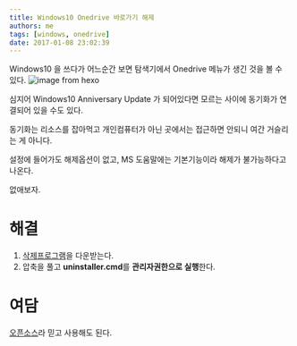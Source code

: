 ```yaml
---
title: Windows10 Onedrive 바로가기 해제
authors: me
tags: [windows, onedrive]
date: 2017-01-08 23:02:39
---
```


Windows10 을 쓰다가 어느순간 보면 탐색기에서 Onedrive 메뉴가 생긴 것을 볼 수 있다.
![image from hexo](https://i.imgur.com/nuEbiHC.png)

심지어 Windows10 Anniversary Update 가 되어있다면 모르는 사이에 동기화가 연결되어 있을 수도 있다.

동기화는 리소스를 잡아먹고 개인컴퓨터가 아닌 곳에서는 접근하면 안되니 여간 거슬리는 게 아니다.

설정에 들어가도 해제옵션이 없고, MS 도움말에는 기본기능이라 해제가 불가능하다고 나온다.

없애보자.

# 해결

1. [삭제프로그램](https://github.com/tomchappelow/onedrive-uninstaller/archive/master.zip)을 다운받는다.
2. 압축을 풀고 **uninstaller.cmd**를 **관리자권한으로 실행**한다.

# 여담

[오픈소스](https://github.com/tomchappelow/onedrive-uninstaller)라 믿고 사용해도 된다.
